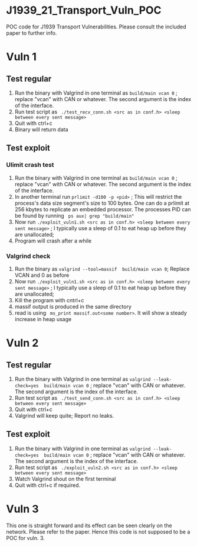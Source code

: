 # J1939_21_Transport_Vuln_POC

POC code for J1939 Transport Vulnerabilities. Please consult the included paper to further info.

# Vuln 1

## Test regular
1. Run the binary with Valgrind in one terminal as ``` build/main vcan 0 ``` ; replace "vcan" with CAN or whatever. The second argument is the index of the interface.
2. Run test script as ``` ./test_recv_conn.sh <src as in conf.h> <sleep between every sent message>```
3. Quit with ctrl+c
4. Binary will return data

## Test exploit

### Ulimit crash test
1. Run the binary with Valgrind in one terminal as ``` build/main vcan 0 ``` ; replace "vcan" with CAN or whatever. The second argument is the index of the interface.
2. In another terminal run ``` prlimit -d100 -p <pid> ``` ; This will restrict the process's data size segment's size to 100 bytes. One can do a prlimit at 256 kbytes to replicate an embedded processor. The processes PID can be found by running ``` ps aux| grep "build/main"```
3. Now run ``` ./exploit_vuln1.sh <src as in conf.h> <sleep between every sent message> ``` ; I typically use a sleep of 0.1 to eat heap up before they are unallocated; 
4. Program will crash after a while
   
### Valgrind check
1. Run the binary as ``` valgrind --tool=massif  build/main vcan 0 ```; Replace VCAN and 0 as before
2. Now run ``` ./exploit_vuln1.sh <src as in conf.h> <sleep between every sent message> ``` ; I typically use a sleep of 0.1 to eat heap up before they are unallocated; 
3. Kill the program with cntrl+c
4. massif output is produced in the same directory
5. read is using ``` ms_print massif.out<some number>```. It will show a steady increase in heap usage

# Vuln 2

## Test regular

1. Run the binary with Valgrind in one terminal as ``` valgrind --leak-check=yes  build/main vcan 0 ``` ; replace "vcan" with CAN or whatever. The second argument is the index of the interface.
2. Run test script as ``` ./test_send_conn.sh <src as in conf.h> <sleep between every sent message>```
3. Quit with ctrl+c
4. Valgrind will keep quite; Report no leaks.

## Test exploit
1. Run the binary with Valgrind in one terminal as ``` valgrind --leak-check=yes  build/main vcan 0 ``` ; replace "vcan" with CAN or whatever. The second argument is the index of the interface.
2. Run test script as ``` ./exploit_vuln2.sh <src as in conf.h> <sleep between every sent message>```
3. Watch Valgrind shout on the first terminal
4. Quit with ctrl+c if required.
   
# Vuln 3

This one is straight forward and its effect can be seen clearly on the network. Please refer to the paper. Hence this code is not supposed to be a POC for vuln. 3.
